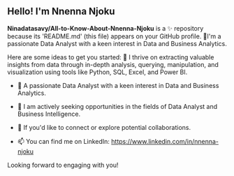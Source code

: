 
## Hello! I'm Nnenna Njoku
**Ninadatasavy/All-to-Know-About-Nnenna-Njoku** is a ✨ repository because its 'README.md' (this file) appears on your GitHub profile.
👋I'm a passionate Data Analyst with a keen interest in Data and Business Analytics. 

Here are some ideas to get you started:
👀 I thrive on extracting valuable insights from data through in-depth analysis, querying, manipulation, and visualization using tools like Python, SQL, Excel, and Power BI.
- 🔭 A passionate Data Analyst with a keen interest in Data and Business Analytics. 

- 🌱 I am actively seeking opportunities in the fields of Data Analyst and Business Intelligence. 
- 👯 If you'd like to connect or explore potential collaborations.
- 📫 You can find me on LinkedIn: https://www.linkedin.com/in/nnenna-njoku

Looking forward to engaging with you!

